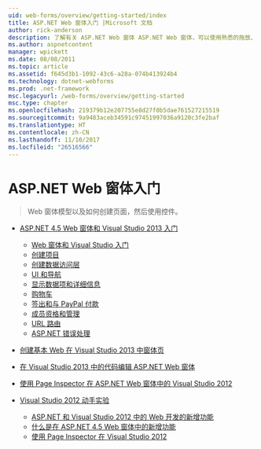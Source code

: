 ```yaml
---
uid: web-forms/overview/getting-started/index
title: ASP.NET Web 窗体入门 |Microsoft 文档
author: rick-anderson
description: 了解有关 ASP.NET Web 窗体 ASP.NET Web 窗体，可以使用熟悉的拖放、 事件驱动模型生成动态网站。 设计图面和 hund...
ms.author: aspnetcontent
manager: wpickett
ms.date: 08/08/2011
ms.topic: article
ms.assetid: f645d3b1-1092-43c6-a28a-074b413924b4
ms.technology: dotnet-webforms
ms.prod: .net-framework
msc.legacyurl: /web-forms/overview/getting-started
msc.type: chapter
ms.openlocfilehash: 219379b12e207755e8d27f0b5dae761527215519
ms.sourcegitcommit: 9a9483aceb34591c97451997036a9120c3fe2baf
ms.translationtype: HT
ms.contentlocale: zh-CN
ms.lasthandoff: 11/10/2017
ms.locfileid: "26516566"
---
```

<a name="getting-started-with-aspnet-web-forms"></a>ASP.NET Web 窗体入门
====================
> Web 窗体模型以及如何创建页面，然后使用控件。


- [ASP.NET 4.5 Web 窗体和 Visual Studio 2013 入门](getting-started-with-aspnet-45-web-forms/index.md)

    - [Web 窗体和 Visual Studio 入门](getting-started-with-aspnet-45-web-forms/introduction-and-overview.md)
    - [创建项目](getting-started-with-aspnet-45-web-forms/create-the-project.md)
    - [创建数据访问层](getting-started-with-aspnet-45-web-forms/create_the_data_access_layer.md)
    - [UI 和导航](getting-started-with-aspnet-45-web-forms/ui_and_navigation.md)
    - [显示数据项和详细信息](getting-started-with-aspnet-45-web-forms/display_data_items_and_details.md)
    - [购物车](getting-started-with-aspnet-45-web-forms/shopping-cart.md)
    - [签出和与 PayPal 付款](getting-started-with-aspnet-45-web-forms/checkout-and-payment-with-paypal.md)
    - [成员资格和管理](getting-started-with-aspnet-45-web-forms/membership-and-administration.md)
    - [URL 路由](getting-started-with-aspnet-45-web-forms/url-routing.md)
    - [ASP.NET 错误处理](getting-started-with-aspnet-45-web-forms/aspnet-error-handling.md)
- [创建基本 Web 在 Visual Studio 2013 中窗体页](creating-a-basic-web-forms-page.md)
- [在 Visual Studio 2013 中的代码编辑 ASP.NET Web 窗体](code-editing-in-web-forms-pages.md)
- [使用 Page Inspector 在 ASP.NET Web 窗体中的 Visual Studio 2012](using-page-inspector-in-a-visual-studio-11-beta-web-forms-project.md)
- [Visual Studio 2012 动手实验](hands-on-labs/index.md)

    - [ASP.NET 和 Visual Studio 2012 中的 Web 开发的新增功能](hands-on-labs/whats-new-in-aspnet-and-web-development-in-visual-studio-2012.md)
    - [什么是在 ASP.NET 4.5 Web 窗体中的新增功能](hands-on-labs/whats-new-in-web-forms-in-aspnet-45.md)
    - [使用 Page Inspector 在 Visual Studio 2012](hands-on-labs/using-page-inspector-in-visual-studio-2012.md)

